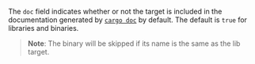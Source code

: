 The `doc` field indicates whether or not the target is included in the
documentation generated by [`cargo doc`](https://doc.rust-lang.org/cargo/commands/cargo-doc.html) by default. The default is `true` for
libraries and binaries.

> **Note**: The binary will be skipped if its name is the same as the lib
> target.